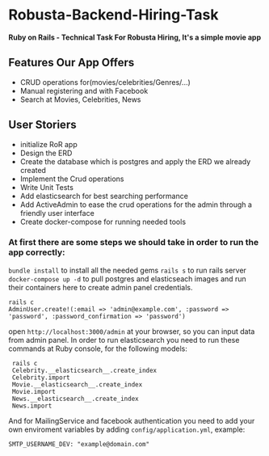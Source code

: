 # Robusta-Backend-Hiring-Task
**Ruby on Rails - Technical Task For Robusta Hiring, It's a simple movie app**
## Features Our App Offers
* CRUD operations for(movies/celebrities/Genres/...)
* Manual registering and with Facebook
* Search at Movies, Celebrities, News
## User Storiers
* initialize RoR app
* Design the ERD
* Create the database which is postgres and apply the ERD we already created
* Implement the Crud operations
* Write Unit Tests
* Add elasticsearch for best searching performance
* Add ActiveAdmin to ease the crud operations for the admin through a friendly user interface
* Create docker-compose for running needed tools
### At first there are some steps we should take in order to run the app correctly:
`bundle install` to install all the needed gems
`rails s` to run rails server
`docker-compose up -d` to pull postgres and elasticseach images and run their containers
here to create admin panel credentials.
```
rails c
AdminUser.create!(:email => 'admin@example.com', :password => 'password', :password_confirmation => 'password')
```
open `http://localhost:3000/admin` at your browser, so you can input data from admin panel.
In order to run elasticsearch you need to run these commands at Ruby console, for the following models:
```
 rails c
 Celebrity.__elasticsearch__.create_index
 Celebrity.import
 Movie.__elasticsearch__.create_index
 Movie.import
 News.__elasticsearch__.create_index
 News.import
```
And for MailingService and facebook authentication you need to add your own enviroment variables by adding `config/application.yml`, example: 
```
SMTP_USERNAME_DEV: "example@domain.com"
```

